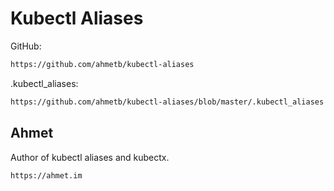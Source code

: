 # Kubectl Aliases

GitHub:

```bash {copyable}
https://github.com/ahmetb/kubectl-aliases
```

.kubectl_aliases:

```bash {copyable}
https://github.com/ahmetb/kubectl-aliases/blob/master/.kubectl_aliases
```

## Ahmet

Author of kubectl aliases and kubectx.

```bash {copyable}
https://ahmet.im
```
